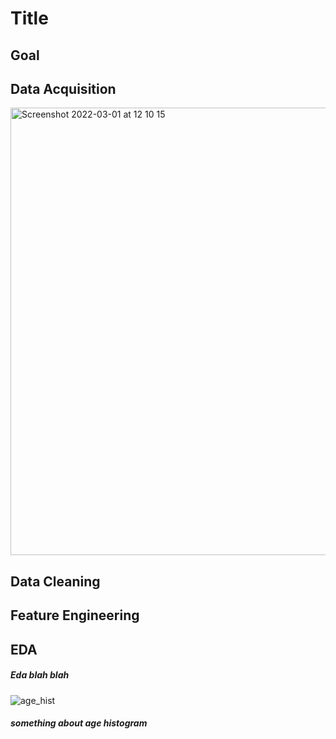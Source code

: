 # Title
## Goal
## Data Acquisition
<img width="716" alt="Screenshot 2022-03-01 at 12 10 15" src="https://user-images.githubusercontent.com/41794055/156166876-461ad3c5-bcde-46ec-88e1-72acdee6b326.png">

## Data Cleaning
## Feature Engineering
## EDA
##### Eda blah blah
![age_hist](https://user-images.githubusercontent.com/41794055/156166314-c9645054-9ba2-421c-b386-c91fbc3c4a21.png)
##### something about age histogram
